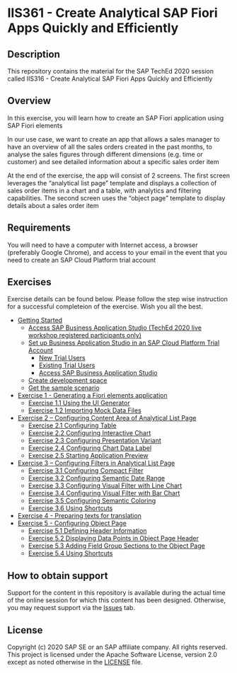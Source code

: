 # IIS361 - Create Analytical SAP Fiori Apps Quickly and Efficiently

## Description

This repository contains the material for the SAP TechEd 2020 session called IIS316 - Create Analytical SAP Fiori Apps Quickly and Efficiently  

## Overview

In this exercise, you will learn how to create an SAP Fiori application using SAP Fiori elements

In our use case, we want to create an app that allows a sales manager to have an overview of all the sales orders created in the past months, to analyse the sales figures through different dimensions (e.g. time or customer) and see detailed information about a specific sales order item

At the end of the exercise, the app will consist of 2 screens. The first screen leverages the “analytical list page” template and displays a collection of sales order items in a chart and a table, with analytics and filtering capabilities. The second screen uses the “object page” template to display details about a sales order item


## Requirements

You will need to have a computer with Internet access, a browser (preferably Google Chrome), and access to your email in the event that you need to create an SAP Cloud Platform trial account

## Exercises

Exercise details can be found below. Please follow the step wise instruction for a successful completeion of the exercise.
Wish you all the best.

- [Getting Started](exercises/ex0#getting-started---setting-up-your-development-environment)
  - [Access SAP Business Application Studio (TechEd 2020 live workshop registered participants only)](exercises/ex0#access-sap-business-application-studio-teched-2020-live-workshop-registered-participants-only)
  - [Set up Business Application Studio in an SAP Cloud Platform Trial Account](exercises/ex0#set-up-business-application-studio-in-an-sap-cloud-platform-trial-account)
    - [New Trial Users](exercises/ex0#new-trial-users)
    - [Existing Trial Users](exercises/ex0#existing-trial-users)
    - [Access SAP Business Application Studio](exercises/ex0#access-sap-business-application-studio)
  - [Create development space](exercises/ex0#create-dev-space)
  - [Get the sample scenario](exercises/ex0#get-the-sample-scenario)
- [Exercise 1 - Generating a Fiori elements application](exercises/ex1/README.md)
  - [Exercise 1.1 Using the UI Generator](exercises/ex1#exercise-11-using-the-ui-generator)
  - [Exercise 1.2 Importing Mock Data Files](exercises/ex1#exercise-12-importing-mock-data-files)
- [Exercise 2 – Configuring Content Area of Analytical List Page](exercises/ex2/README.md)
  - [Exercise 2.1 Configuring Table](exercises/ex2#exercise-21-configuring-table)
  - [Exercise 2.2 Configuring Interactive Chart](exercises/ex2#exercise-22-configuring-interactive-chart)
  - [Exercise 2.3 Configuring Presentation Variant](exercises/ex2#exercise-23-configuring-presentation-variant)
  - [Exercise 2.4 Configuring Chart Data Label](exercises/ex2#exercise-24-configuring-chart-data-label)
  - [Exercise 2.5 Starting Application Preview](exercises/ex2#exercise-25-starting-application-preview)
- [Exercise 3 – Configuring Filters in Analytical List Page](exercises/ex3/README.md)
  - [Exercise 3.1 Configuring Compact Filter](exercises/ex3#exercise-31-configuring-compact-filter)
  - [Exercise 3.2 Configuring Semantic Date Range](exercises/ex3#exercise-32-configuring-semantic-date-range)
  - [Exercise 3.3 Configuring Visual Filter with Line Chart](exercises/ex3#exercise-33-configuring-visual-filter-with-line-chart)
  - [Exercise 3.4 Configuring Visual Filter with Bar Chart](exercises/ex3#exercise-34-configuring-visual-filter-with-bar-chart)
  - [Exercise 3.5 Configuring Semantic Coloring](exercises/ex3#exercise-35-configuring-semantic-coloring)
  - [Exercise 3.6 Using Shortcuts](exercises/ex3#exercise-36-using-shortcuts)
- [Exercise 4 - Preparing texts for translation](exercises/ex4/README.md)
- [Exercise 5 - Configuring Object Page](exercises/ex5/README.md)
  - [Exercise 5.1 Defining Header Information](exercises/ex5#exercise-51-defining-header-information)
  - [Exercise 5.2 Displaying Data Points in Object Page Header](exercises/ex5#exercise-52-displaying-data-points-in-object-page-header)
  - [Exercise 5.3 Adding Field Group Sections to the Object Page](exercises/ex5#exercise-53-adding-field-group-sections-to-the-object-page)
  - [Exercise 5.4 Using Shortcuts](exercises/ex5#exercise-54-using-shortcuts)

## How to obtain support

Support for the content in this repository is available during the actual time of the online session for which this content has been designed. Otherwise, you may request support via the [Issues](../../issues) tab.

## License

Copyright (c) 2020 SAP SE or an SAP affiliate company. All rights reserved. This project is licensed under the Apache Software License, version 2.0 except as noted otherwise in the [LICENSE](LICENSES/Apache-2.0.txt) file.


